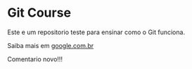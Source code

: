 # Git Course

Este e um repositorio teste para ensinar como o Git funciona.

Saiba mais em [google.com.br](http://google.com.br)

Comentario novo!!!
